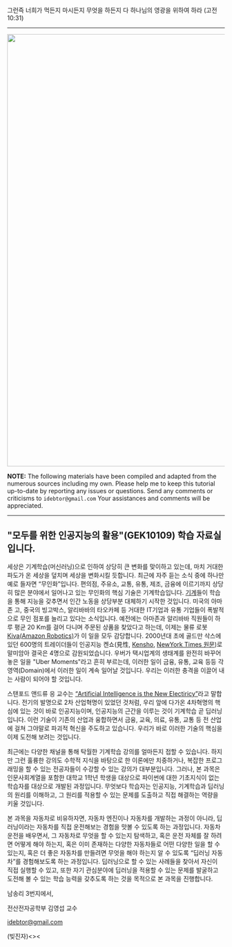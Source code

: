 그런즉 너희가 먹든지 마시든지 무엇을 하든지 다 하나님의 영광을 위하여 하라 (고전10:31)

----
<img src="https://github.com/idebtor/JoyAI/blob/ffc2c5b30f75319d90b81de280a71c4c3db72e20/images/WelcomJoyAI-CrashPython.jpg?raw=true" width=1000>

__NOTE:__ The following materials have been compiled and adapted from the numerous sources including my own. Please help me to keep this tutorial up-to-date by reporting any issues or questions. Send any comments or criticisms to `idebtor@gmail.com` Your assistances and comments will be appreciated.

----

## "모두를 위한 인공지능의 활용"(GEK10109) 학습 자료실입니다. 

세상은 기계학습(머신러닝)으로 인하여 상당히 큰 변화를 맞이하고 있는데, 마치 거대한 파도가 온 세상을 덮치며 세상을 변화시킬 듯합니다. 최근에 자주 듣는 소식 중에 하나만 예로 들자면 “무인화”입니다. 편의점, 주유소, 교통, 유통, 제조, 금융에 이르기까지 상당히 많은 분야에서 일어나고 있는 무인화의 핵심 기술은 기계학습입니다. [기계](https://www.youtube.com/watch?v=HX6M4QunVmA)들이 학습을 통해 지능을 갖추면서 인간 노동을 상당부분 대체하기 시작한 것입니다.  미국의 아마존 고, 중국의 빙고박스, 알리바바의 타오카페 등 거대한 IT기업과 유통 기업들이 폭발적으로 무인 점포를 늘리고 있다는 소식입니다. 예전에는 아마존과 알리바바 직원들이 하루 평균 20 Km를 걸어 다니며 주문된 상품을 찾았다고 하는데, 이제는 물류 로봇 [Kiva(Amazon Robotics)](https://www.youtube.com/watch?v=6KRjuuEVEZs)가 이 일을 모두 감당합니다.  2000년대 초에 골드만 삭스에 있던 600명의 트레이더들이 인공지능 켄쇼(見性, [Kensho](http://newspeppermint.com/2016/03/23/kensho/), [NewYork Times 원문](https://www.nytimes.com/2016/02/28/magazine/the-robots-are-coming-for-wall-street.html))로 말미암아 결국은 4명으로 감원되었습니다.  우버가 택시업계의 생태계를 완전히 바꾸어 놓은 일을 "Uber Moments"라고 흔히 부르는데, 이러한 일이 금융, 유통, 교육 등등 각 영역(Domain)에서 이러한 일이 계속 일어날 것입니다. 우리는 이러한 충격을 이끌어 내는 사람이 되어야 할 것입니다. 

스탠포드 앤드류 응 교수는 [“Artificial Intelligence is the New Electiricy”](https://www.youtube.com/watch?v=NQK4ZY_gwKI)라고 말합니다.  전기의 발명으로 2차 산업혁명이 있었던 것처럼, 우리 앞에 다가온 4차혁명의 핵심에 있는 것이 바로 인공지능이며, 인공지능의 근간을 이루는 것이 기계학습 곧 딥러닝입니다. 이런 기술이 기존의 산업과 융합하면서 금융, 교육, 의료, 유통, 교통 등 전 산업에 걸쳐 그야말로 파괴적 혁신을 주도하고 있습니다.  우리가 바로 이러한 기술의 핵심을 이제 도전해 보려는 것입니다.

최근에는 다양한 채널을 통해 탁월한 기계학습 강의를 얼마든지 접할 수 있습니다. 하지만 그런 훌륭한 강의도 수학적 지식을 바탕으로 한 이론에만 치중하거나, 복잡한 프로그래밍을 할 수 있는 전공자들이 수강할 수 있는 강의가 대부분입니다. 그러나, 본 과목은 인문사회계열을 포함한 대학교 1학년 학생을 대상으로 파이썬에 대한 기초지식이 없는 학습자를 대상으로 개발된 과정입니다.  무엇보다 학습자는 인공지능, 기계학습과 딥러닝의 원리를 이해하고, 그 원리를 적용할 수 있는 문제를 도출하고 직접 해결하는 역량을 키울 것입니다.  

본 과목을 자동차로 비유하자면, 자동차 엔진이나 자동차를 개발하는 과정이 아니라, 딥러닝이라는 자동차를 직접 운전해보는 경험을 맛볼 수 있도록 하는 과정입니다. 자동차 운전을 배우면서, 그 자동차로 무엇을 할 수 있는지 탐색하고, 혹은 운전 자체를 잘 하려면 어떻게 해야 하는지, 혹은 이미 존재하는 다양한 자동차들로 어떤 다양한 일을 할 수 있는지, 혹은 더 좋은 자동차를 만들려면 무엇을 해야 하는지 알 수 있도록 “딥러닝 자동차”를 경험해보도록 하는 과정입니다. 딥러닝으로 할 수 있는 사례들을 찾아서 자신이 직접 실행할 수 있고, 또한 자기 관심분야에 딥러닝을 적용할 수 있는 문제를 발굴하고 도전해 볼 수 있는 학습 능력을 갖추도록 하는 것을 목적으로 본 과목을 진행합니다.  

남송리 3번지에서, 

전산전자공학부 김영섭 교수 

idebtor@gmail.com 

(빚진자)<><

